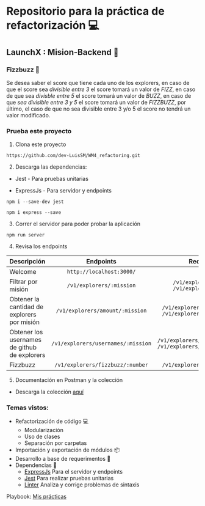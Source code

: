 # Repositorio para la práctica de refactorización 💻
## LaunchX : Mision-Backend 🚀 

### Fizzbuzz 🐝
Se desea saber el score que tiene cada uno de los explorers, en caso de que el score sea *divisible entre 3* el score tomará un valor de *FIZZ*, en caso de que sea *divisble entre 5* el score tomará un valor de *BUZZ*, en caso de que *sea divisible entre 3 y 5* el score tomará un valor de *FIZZBUZZ*, por último, el caso de que no sea divisible entre 3 y/o 5 el score no tendrá un valor modificado.

### Prueba este proyecto
1) Clona este proyecto
```
https://github.com/dev-LuisSM/WM4_refactoring.git
```
2) Descarga las dependencias: 

- Jest - Para pruebas unitarias

- ExpressJs - Para servidor y endpoints
```
npm i --save-dev jest
```
```
npm i express --save
```
3) Correr el servidor para poder probar la aplicación
```
npm run server
```
4) Revisa los endpoints

Descripción | Endpoints |  Request 
------------- |:-------------:|:-------------:|
Welcome | ```http://localhost:3000/``` | |
Filtrar por misión | ```/v1/explorers/:mission``` | ```/v1/explorers/node``` <br> ```/v1/explorers/java``` |
Obtener la cantidad de explorers por misión | ```/v1/explorers/amount/:mission``` | ```/v1/explorers/amount/node``` ```/v1/explorers/amount/java``` |
Obtener los usernames de github de explorers | ```/v1/explorers/usernames/:mission``` | ```/v1/explorers/usernames/node``` ```/v1/explorers/usernames/java```|
Fizzbuzz | ```/v1/explorers/fizzbuzz/:number``` | ```/v1/explorers/fizzbuzz/30```|

5) Documentación en Postman y la colección
- Descarga la colección [aquí](https://www.getpostman.com/collections/e758e689b43f718d93ef)

### Temas vistos:
- Refactorización de código 💻
  - Modularización
  - Uso de clases
  - Separación por carpetas
- Importación y exportación de módulos 📦
- Desarrollo a base de requerimentos 📑
- Dependencias 🎯
  - [ExpressJs](https://expressjs.com/es/) Para el servidor y endpoints
  - [Jest](https://jestjs.io/) Para realizar pruebas unitarias
  - [Linter](https://eslint.org/) Analiza y corrige problemas de sintaxis

Playbook: [Mis prácticas](https://github.com/dev-LuisSM/playbook)
